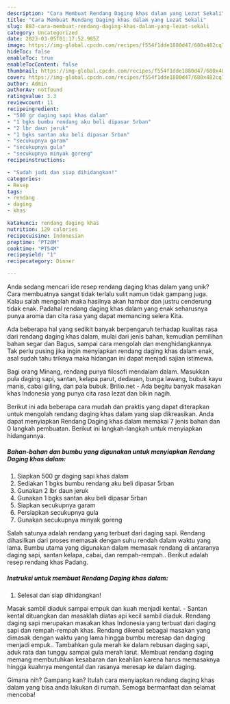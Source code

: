 ```yaml
---
description: "Cara Membuat Rendang Daging khas dalam yang Lezat Sekali"
title: "Cara Membuat Rendang Daging khas dalam yang Lezat Sekali"
slug: 883-cara-membuat-rendang-daging-khas-dalam-yang-lezat-sekali
category: Uncategorized
date: 2023-03-05T01:17:52.985Z
image: https://img-global.cpcdn.com/recipes/f554f1dde1880d47/680x482cq70/rendang-daging-khas-dalam-foto-resep-utama.jpg
hideToc: false
enableToc: true
enableTocContent: false
thumbnail: https://img-global.cpcdn.com/recipes/f554f1dde1880d47/680x482cq70/rendang-daging-khas-dalam-foto-resep-utama.jpg
cover: https://img-global.cpcdn.com/recipes/f554f1dde1880d47/680x482cq70/rendang-daging-khas-dalam-foto-resep-utama.jpg
author: Admin
authorAv: notfound
ratingvalue: 3.3
reviewcount: 11
recipeingredient:
- "500 gr daging sapi khas dalam"
- "1 bgks bumbu rendang aku beli dipasar 5rban"
- "2 lbr daun jeruk"
- "1 bgks santan aku beli dipasar 5rban"
- "secukupnya garam"
- "secukupnya gula"
- "secukupnya minyak goreng"
recipeinstructions:

- "Sudah jadi dan siap dihidangkan!"
categories:
- Resep
tags:
- rendang
- daging
- khas

katakunci: rendang daging khas 
nutrition: 129 calories
recipecuisine: Indonesian
preptime: "PT20M"
cooktime: "PT54M"
recipeyield: "1"
recipecategory: Dinner

---
```





Anda sedang mencari ide resep rendang daging khas dalam yang unik? Cara membuatnya sangat tidak terlalu sulit namun tidak gampang juga. Kalau salah mengolah maka hasilnya akan hambar dan justru cenderung tidak enak. Padahal rendang daging khas dalam yang enak seharusnya punya aroma dan cita rasa yang dapat memancing selera Kita.





Ada beberapa hal yang sedikit banyak berpengaruh terhadap kualitas rasa dari rendang daging khas dalam, mulai dari jenis bahan, kemudian pemilihan bahan segar dan Bagus, sampai cara mengolah dan menghidangkannya. Tak perlu pusing jika ingin menyiapkan rendang daging khas dalam enak,      asal sudah tahu triknya maka hidangan ini dapat menjadi sajian istimewa.














Bagi orang Minang, rendang punya filosofi mendalam dalam. Masukkan pula daging sapi, santan, kelapa parut, dedauan, bunga lawang, bubuk kayu manis, cabai giling, dan pala bubuk. Brilio.net - Ada begitu banyak masakan khas Indonesia yang punya cita rasa lezat dan bikin nagih.






Berikut ini ada beberapa cara mudah dan praktis yang dapat diterapkan untuk mengolah rendang daging khas dalam yang siap dikreasikan. Anda dapat menyiapkan Rendang Daging khas dalam memakai 7 jenis bahan dan 0 langkah pembuatan. Berikut ini langkah-langkah untuk menyiapkan hidangannya.

<!--inarticleads1-->

##### Bahan-bahan dan bumbu yang digunakan untuk menyiapkan Rendang Daging khas dalam:

1. Siapkan 500 gr daging sapi khas dalam
1. Sediakan 1 bgks bumbu rendang aku beli dipasar 5rban
1. Gunakan 2 lbr daun jeruk
1. Gunakan 1 bgks santan aku beli dipasar 5rban
1. Siapkan secukupnya garam
1. Persiapkan secukupnya gula
1. Gunakan secukupnya minyak goreng


Salah satunya adalah rendang yang terbuat dari daging sapi. Rendang dihasilkan dari proses memasak dengan suhu rendah dalam waktu yang lama. Bumbu utama yang digunakan dalam memasak rendang di antaranya daging sapi, santan kelapa, cabai, dan rempah-rempah.. Berikut adalah resep rendang khas Padang. 

<!--inarticleads2-->

##### Instruksi untuk membuat Rendang Daging khas dalam:


1. Selesai dan siap dihidangkan!

Masak sambil diaduk sampai empuk dan kuah menjadi kental. - Santan kental dituangkan dan masaklah diatas api kecil sambil diaduk. Rendang daging sapi merupakan masakan khas Indonesia yang terbuat dari daging sapi dan rempah-rempah khas. Rendang dikenal sebagai masakan yang dimasak dengan waktu yang lama hingga bumbu meresap dan daging menjadi empuk.. Tambahkan gula merah ke dalam rebusan daging sapi, aduk rata dan tunggu sampai gula merah larut. Membuat rendang daging memang membutuhkan kesabaran dan keahlian karena harus memasaknya hingga kuahnya mengental dan rasanya meresap ke dalam daging. 

Gimana nih? Gampang kan? Itulah cara menyiapkan rendang daging khas dalam yang bisa anda lakukan di rumah. Semoga bermanfaat dan selamat mencoba!
